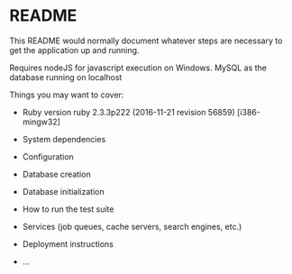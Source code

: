 # README

This README would normally document whatever steps are necessary to get the
application up and running.

Requires nodeJS for javascript execution on Windows.
MySQL as the database running on localhost

Things you may want to cover:

* Ruby version ruby 2.3.3p222 (2016-11-21 revision 56859) [i386-mingw32]

* System dependencies 

* Configuration

* Database creation

* Database initialization

* How to run the test suite

* Services (job queues, cache servers, search engines, etc.)

* Deployment instructions

* ...
